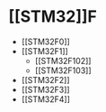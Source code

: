 # [[STM32]]F
- [[STM32F0]]
- [[STM32F1]]
	- [[STM32F102]]
	- [[STM32F103]]
- [[STM32F2]]
- [[STM32F3]]
- [[STM32F4]]
